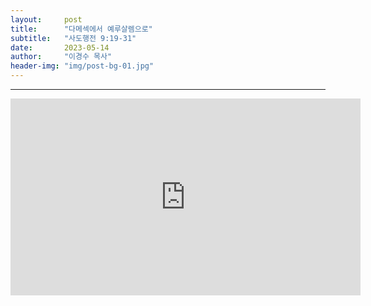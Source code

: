 ```yaml
---
layout:     post
title:      "다메섹에서 예루살렘으로"
subtitle:	"사도행전 9:19-31"
date:       2023-05-14
author:     "이경수 목사"
header-img: "img/post-bg-01.jpg"
---
```


<hr>
<div class="youtube">
    <iframe width="560" height="315" src="https://www.youtube.com/embed/UsH5xa82_ww" title="YouTube video player" frameborder="0" allow="accelerometer; autoplay; clipboard-write; encrypted-media; gyroscope; picture-in-picture; web-share" allowfullscreen></iframe>
</div>